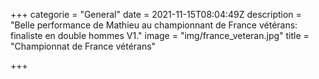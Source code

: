 +++
categorie = "General"
date = 2021-11-15T08:04:49Z
description = "Belle performance de Mathieu au championnant de France vétérans: finaliste en double hommes V1."
image = "img/france_veteran.jpg"
title = "Championnat de France vétérans"

+++
